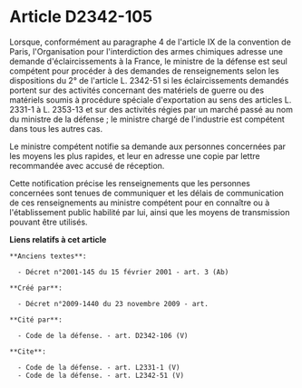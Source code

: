 # Article D2342-105

Lorsque, conformément au paragraphe 4 de l'article IX de la convention de Paris, l'Organisation pour l'interdiction des armes
chimiques adresse une demande d'éclaircissements à la France, le ministre de la défense est seul compétent pour procéder à
des demandes de renseignements selon les dispositions du 2° de l'article L. 2342-51 si les éclaircissements demandés portent
sur des activités concernant des matériels de guerre ou des matériels soumis à procédure spéciale d'exportation au sens des
articles L. 2331-1 à L. 2353-13 et sur des activités régies par un marché passé au nom du ministre de la défense ; le
ministre chargé de l'industrie est compétent dans tous les autres cas. 

Le ministre compétent notifie sa demande aux personnes concernées par les moyens les plus rapides, et leur en adresse une
copie par lettre recommandée avec accusé de réception. 

Cette notification précise les renseignements que les personnes concernées sont tenues de communiquer et les délais de
communication de ces renseignements au ministre compétent pour en connaître ou à l'établissement public habilité par lui,
ainsi que les moyens de transmission pouvant être utilisés.

**Liens relatifs à cet article**

	**Anciens textes**:

	  - Décret n°2001-145 du 15 février 2001 - art. 3 (Ab)

	**Créé par**:

	  - Décret n°2009-1440 du 23 novembre 2009 - art.

	**Cité par**:

	  - Code de la défense. - art. D2342-106 (V)

	**Cite**:

	  - Code de la défense. - art. L2331-1 (V)
	  - Code de la défense. - art. L2342-51 (V)
